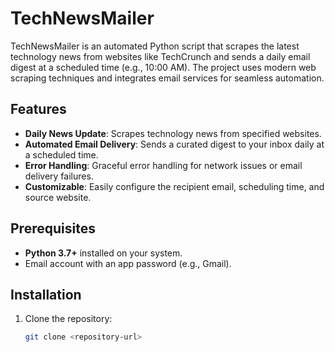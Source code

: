# TechNewsMailer

TechNewsMailer is an automated Python script that scrapes the latest technology news from websites like TechCrunch and sends a daily email digest at a scheduled time (e.g., 10:00 AM). The project uses modern web scraping techniques and integrates email services for seamless automation.

## Features
- **Daily News Update**: Scrapes technology news from specified websites.
- **Automated Email Delivery**: Sends a curated digest to your inbox daily at a scheduled time.
- **Error Handling**: Graceful error handling for network issues or email delivery failures.
- **Customizable**: Easily configure the recipient email, scheduling time, and source website.

## Prerequisites
- **Python 3.7+** installed on your system.
- Email account with an app password (e.g., Gmail).

## Installation
1. Clone the repository:
   ```bash
   git clone <repository-url>

